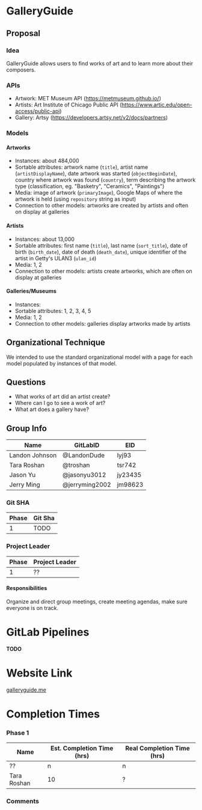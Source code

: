 # GalleryGuide

## Proposal

### Idea
GalleryGuide allows users to find works of art and to learn more about their composers.

### APIs
- Artwork: MET Museum API (https://metmuseum.github.io/)
- Artists: Art Institute of Chicago Public API (https://www.artic.edu/open-access/public-api)
- Gallery: Artsy (https://developers.artsy.net/v2/docs/partners)

### Models
#### Artworks
- Instances: about 484,000
- Sortable attributes: artwork name (`title`), artist name (`artistDisplayName`), date artwork was started (`objectBeginDate`), country where artwork was found (`country`), term describing the artwork type (classification, eg. "Basketry", "Ceramics", "Paintings")
- Media: image of artwork (`primaryImage`), Google Maps of where the artwork is held (using `repository` string as input)
- Connection to other models: artworks are created by artists and often on display at galleries

#### Artists
- Instances: about 13,000
- Sortable attributes: first name (`title`), last name (`sort_title`), date of birth (`birth_date`), date of death (`death_date`), unique identifier of the artist in Getty's ULAN3 (`ulan_id`)
- Media: 1, 2
- Connection to other models: artists create artworks, which are often on display at galleries

#### Galleries/Museums
- Instances:
- Sortable attributes: 1, 2, 3, 4, 5
- Media: 1, 2
- Connection to other models: galleries display artworks made by artists

## Organizational Technique
We intended to use the standard organizational model with a page for each model populated by instances of that model.

## Questions
- What works of art did an artist create?
- Where can I go to see a work of art?
- What art does a gallery have?

## Group Info

| Name             | GitLabID         | EID     |
| ---------------- | ---------------- | ------- |
| Landon Johnson   | @LandonDude      | lyj93   |
| Tara Roshan      | @troshan         | tsr742  |
| Jason Yu         | @jasonyu3012     | jy23435 |
| Jerry Ming       | @jerryming2002   | jm98623 |

### Git SHA

| Phase | Git Sha                                  |
| ----- | ---------------------------------------- |
| 1     | TODO                                     |

### Project Leader

| Phase | Project Leader   |
| ----- | ---------------- |
| 1     | ??               |

#### Responsibilities

Organize and direct group meetings, create meeting agendas, make sure everyone is on track.

# GitLab Pipelines

**TODO**

# Website Link

[galleryguide.me](galleryguide.me)

# Completion Times

### Phase 1

| Name             | Est. Completion Time (hrs) | Real Completion Time (hrs) |
| ---------------- | -------------------------- | -------------------------- |
| ??               | n                          | n                          |
| Tara Roshan      | 10                         | ?                          |

### Comments


